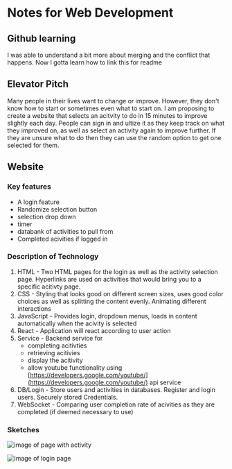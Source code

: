 # Notes for Web Development
## Github learning
I was able to understand a bit more about merging and the conflict that happens.
Now I gotta learn how to link this for readme

## Elevator Pitch
Many people in their lives want to change or improve. However, they don't know how to start or sometimes even what to start on. I am proposing to create a website that selects an acitvity to do in 15 minutes to improve slightly each day. People can sign in and ultize it as they keep track on what they improved on, as well as select an activity again to improve further. If they are unsure what to do then they can use the random option to get one selected for them.

## Website
### Key features
* A login feature
* Randomize selection button
* selection drop down
* timer
* databank of activities to pull from
* Completed acivities if logged in
  

### Description of Technology
1. HTML - Two HTML pages for the login as well as the activity selection page. Hyperlinks are used on activities that would bring you to a specific acitivty page.
2. CSS - Styling that looks good on different screen sizes, uses good color choices as well as splitting the content evenly. Animating different interactions
3. JavaScript - Provides login, dropdown menus, loads in content automatically when the acivity is selected
4. React - Application will react according to user action
5. Service - Backend service for
     * completing acitivties
     * retrieving acitivies
     * display the acitivity
     * allow youtube functionality using [https://developers.google.com/youtube/](https://developers.google.com/youtube/) api service
7. DB/Login - Store users and activities in databases. Register and login users. Securely stored Credentials.
8. WebSocket - Comparing user completion rate of acivities as they are completed (if deemed necessary to use) 

### Sketches
![image of page with activity](https://github.com/user-attachments/assets/73e6d999-6ead-4107-8e09-ae061d134bd5)

![image of login page](https://github.com/user-attachments/assets/8d372585-497b-4fdb-abb4-83c4733df61c)




